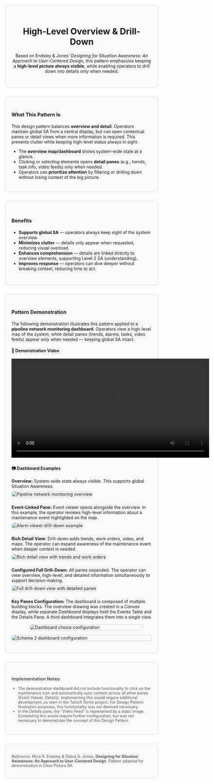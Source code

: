 <div style="border: 1px solid #ddd; border-radius: 10px; padding: 30px 20px; margin: 30px 0; background-color: #fafafa; box-shadow: 0 2px 4px rgba(0,0,0,0.05); text-align: center;">
  <div style="max-width: 700px; margin: 0 auto;">
    <h1 style="margin-bottom: 20px;">
      High-Level Overview & Drill-Down
    </h1>
    <p>Based on Endsley & Jones’ <em>Designing for Situation Awareness: An Approach to User-Centered Design</em>, this pattern emphasizes keeping a <strong>high-level picture always visible</strong>, while enabling operators to drill down into details only when needed.</p>
  </div>
</div>

<div style="border: 1px solid #ddd; border-radius: 10px; padding: 25px 20px; margin: 30px 0; background-color: #fafafa; box-shadow: 0 1px 3px rgba(0,0,0,0.05);">
  <h3 style="margin-bottom: 20px;">What This Pattern Is</h3>
  <p>This design pattern balances <strong>overview and detail</strong>. Operators maintain global SA from a central display, but can open contextual panes or detail views when more information is required. This prevents clutter while keeping high-level status always in sight.</p>
  <ul>
    <li>The <strong>overview map/dashboard</strong> shows system-wide state at a glance.</li>
    <li>Clicking or selecting elements opens <strong>detail panes</strong> (e.g., trends, task info, video feeds) only when needed.</li>
    <li>Operators can <strong>prioritize attention</strong> by filtering or drilling down without losing context of the big picture.</li>
  </ul>
</div>

<div style="border: 1px solid #ddd; border-radius: 10px; padding: 30px 20px; margin: 30px 0; background-color: #fafafa; box-shadow: 0 2px 4px rgba(0,0,0,0.05);">
  <h3 style="margin-bottom: 20px;">Benefits</h3>
  <ul>
    <li><strong>Supports global SA</strong> — operators always keep sight of the system overview.</li>
    <li><strong>Minimizes clutter</strong> — details only appear when requested, reducing visual overload.</li>
    <li><strong>Enhances comprehension</strong> — details are linked directly to overview elements, supporting Level 2 SA (understanding).</li>
    <li><strong>Improves response</strong> — operators can dive deeper without breaking context, reducing time to act.</li>
  </ul>
</div>

<div style="border: 1px solid #ddd; border-radius: 10px; padding: 25px 20px; margin: 30px 0; background-color: #fafafa; box-shadow: 0 1px 3px rgba(0,0,0,0.05);">
  <h3 style="margin-bottom: 20px;">Pattern Demonstration</h3>
  <p>The following demonstration illustrates this pattern applied to a <strong>pipeline network monitoring dashboard</strong>. Operators view a high-level map of the system, while detail panes (trends, alarms, tasks, video feeds) appear only when needed — keeping global SA intact.</p>

  <h4>🎥 Demonstration Video</h4>
  <video width="650" controls>
    <source src="../videos/ds2_demo_video.mp4" type="video/mp4">
    Your browser does not support the video tag.
  </video>

  <h4 style="margin-top: 25px;">📷 Dashboard Examples</h4>
  <ul style="list-style: none; padding-left: 0;">
    <li><strong>Overview:</strong> System-wide state always visible. This supports global Situation Awareness.<br>
      <img src="../images/ds2_pic1.PNG" alt="Pipeline network monitoring overview" style="margin-top: 8px; border: 1px solid #ccc; border-radius: 8px; max-width: 108%;">
    </li>
    <li style="margin-top: 25px;"><strong>Event-Linked Pane:</strong> Event viewer opens alongside the overview. In this example, the operator reviews high-level information about a maintenance event highlighted on the map.<br>
      <img src="../images/ds2_pic2.PNG" alt="Alarm viewer drill-down example" style="margin-top: 8px; border: 1px solid #ccc; border-radius: 8px; max-width: 108%;">
    </li>
    <li style="margin-top: 25px;"><strong>Rich Detail View:</strong> Drill-down adds trends, work orders, video, and maps. The operator can expand awareness of the maintenance event when deeper context is needed.<br>
      <img src="../images/ds2_pic3.PNG" alt="Rich detail view with trends and work orders" style="margin-top: 8px; border: 1px solid #ccc; border-radius: 8px; max-width: 108%;">
    </li>
    <li style="margin-top: 25px;"><strong>Configured Full Drill-Down:</strong> All panes expanded. The operator can view overview, high-level, and detailed information simultaneously to support decision-making.<br>
      <img src="../images/ds2_pic4.PNG" alt="Full drill-down view with detailed panes" style="margin-top: 8px; border: 1px solid #ccc; border-radius: 8px; max-width: 108%;">
    </li>
<li style="margin-top: 25px;">
  <strong>Key Panes Configuration:</strong> The dashboard is composed of multiple building blocks. The overview drawing was created in a <em>Canvas</em> display, while separate <em>Dashboard</em> displays hold the Events Table and the Details Pane. A third dashboard integrates them into a single view.<br>

<img src="../images/ds2_pic5_dashboard_choice.PNG" 
     alt="Dashboard choice configuration" 
     style="margin-top: 16px; border: 1px solid #ccc; border-radius: 8px; max-width: 80%; display:block; margin-left:auto; margin-right:30px;">

<img src="../images/ds2_pic6_schema2_dashboard.PNG" 
     alt="Schema 2 dashboard configuration" 
     style="margin-top: 16px; border: 1px solid #ccc; border-radius: 8px; max-width: 110%; display:block; margin-left:auto; margin-right:auto;">

</li>

  </ul>
</div>

<div style="border: 1px solid #ddd; border-radius: 10px; padding: 25px 20px; margin: 30px 0; background-color: #fafafa; font-size: 0.9em; color: #555;">
  <h3 style="margin-bottom: 15px;">Implementation Notes</h3>
  <ul>
    <li>The demonstration dashboard did not include functionality to click on the maintenance icon and automatically sync content across all other panes (Event Viewer, Details). Implementing this would require additional development, as seen in the Tatsoft Demo project. For Design Pattern illustration purposes, this functionality was not deemed necessary.</li>
    <li>In the <em>Details</em> pane, the "Video Feed" is represented by a static image. Completing this would require further configuration, but was not necessary to demonstrate the concept of this Design Pattern.</li>
  </ul>
</div>

<div style="border: 1px solid #ddd; border-radius: 10px; padding: 20px; margin: 30px 0; background-color: #fafafa; font-size: 0.9em; color: #555;">
  <p><em>Reference:</em> Mica R. Endsley & Debra G. Jones, <strong>Designing for Situation Awareness: An Approach to User-Centered Design</strong>. Pattern adapted for demonstration in Clear Picture SA.</p>
</div>
